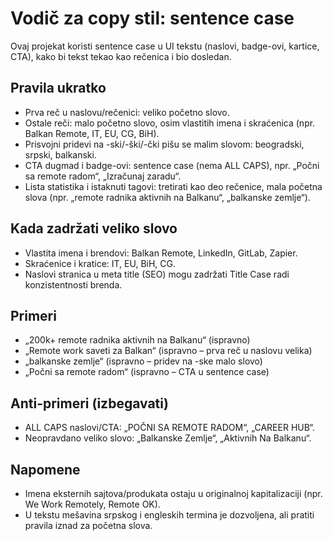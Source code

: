 # Vodič za copy stil: sentence case

Ovaj projekat koristi sentence case u UI tekstu (naslovi, badge-ovi, kartice, CTA), kako bi tekst tekao kao rečenica i bio dosledan.

## Pravila ukratko
- Prva reč u naslovu/rečenici: veliko početno slovo.
- Ostale reči: malo početno slovo, osim vlastitih imena i skraćenica (npr. Balkan Remote, IT, EU, CG, BiH).
- Prisvojni pridevi na -ski/-ški/-čki pišu se malim slovom: beogradski, srpski, balkanski.
- CTA dugmad i badge-ovi: sentence case (nema ALL CAPS), npr. „Počni sa remote radom“, „Izračunaj zaradu“.
- Lista statistika i istaknuti tagovi: tretirati kao deo rečenice, mala početna slova (npr. „remote radnika aktivnih na Balkanu“, „balkanske zemlje“).

## Kada zadržati veliko slovo
- Vlastita imena i brendovi: Balkan Remote, LinkedIn, GitLab, Zapier.
- Skraćenice i kratice: IT, EU, BiH, CG.
- Naslovi stranica u meta title (SEO) mogu zadržati Title Case radi konzistentnosti brenda.

## Primeri
- „200k+ remote radnika aktivnih na Balkanu“ (ispravno)
- „Remote work saveti za Balkan“ (ispravno – prva reč u naslovu velika)
- „balkanske zemlje“ (ispravno – pridev na -ske malo slovo)
- „Počni sa remote radom“ (ispravno – CTA u sentence case)

## Anti-primeri (izbegavati)
- ALL CAPS naslovi/CTA: „POČNI SA REMOTE RADOM“, „CAREER HUB“.
- Neopravdano veliko slovo: „Balkanske Zemlje“, „Aktivnih Na Balkanu“.

## Napomene
- Imena eksternih sajtova/produkata ostaju u originalnoj kapitalizaciji (npr. We Work Remotely, Remote OK).
- U tekstu mešavina srpskog i engleskih termina je dozvoljena, ali pratiti pravila iznad za početna slova.

